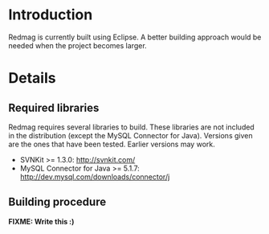 # Introduction #

Redmag is currently built using Eclipse. A better building approach would be needed when the project becomes larger.

# Details #

## Required libraries ##
Redmag requires several libraries to build. These libraries are not included in the distribution (except the MySQL Connector for Java). Versions given are the ones that have been tested. Earlier versions may work.

  * SVNKit >= 1.3.0: http://svnkit.com/
  * MySQL Connector for Java >= 5.1.7: http://dev.mysql.com/downloads/connector/j

## Building procedure ##

**FIXME: Write this :)**
